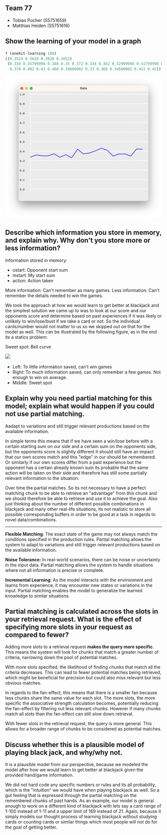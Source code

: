 ## Team 77
- Tobias Pucher (S5751659)
- Matthias Heiden (S5751616)

## Show the learning of your model in a graph

```lisp
? (onehit-learning 100)
((0.3524 0.3628 0.3928 0.3852)
 (0.334 0.35799998 0.348 0.35 0.372 0.334 0.362 0.32999998 0.41799998 0.37
  0.378 0.402 0.43 0.408 0.34600002 0.37 0.368 0.34600002 0.422 0.42))
```

![](assets/image.png)


## Describe which information you store in memory, and explain why. Why don't you store more or less information?

Information stored in memory:

- ostart: Opponent start sum
- mstart: My start sum
- action: Action taken

More information: Can't remember as many games. 
Less information: Can't remember the details needed to win the games.

We took the approach at how we would learn to get better at blackjack and the simplest solution we came up to was to look at our score and our opponents score and determine based on past experiences if it was likely or unlikely to win/lose/bust if we take a card or not. So the individual cards/number would not matter to us so we skipped out on that for the model as well. This can be illustrated by the following figure, as in the end its a statics problem:

Sweet spot: Bell curve

![](https://www.statology.org/wp-content/uploads/2020/04/bellCurve1.png)

- Left: To little information saved, can't win games
- Right: To much information saved, can only remember a few games. Not enough to win on average.
- Middle: Sweet spot

## Explain why you need partial matching for this model; explain what would happen if you could not use partial matching.

Aadapt to variations and still trigger relevant productions based on the available information.

In simple terms this means that if we have seen a win/lose before with a certain starting sum on our side and a certain sum on the opponents side, but the opponents score is slightly different it should still have an impact that our own scores match and this "edge" in our should be remembered. Or similarly if our own scores differ from a past experience but the opponent has a certain already known sum its probable that the same action will be taken on their side and therefore has still some partially relevant information to the situation. 

Over time the partial matches. So its not necessary to have a perfect matching chunk to be able to retrieve an "advantage" from this chunk and we should therefore be able to retrieve and use it to achieve the goal. Also just thinking about the number of different possible combinations in blackjack and many other real-life situations, its not realistic to store all possible corresponding buffers in order to be good at a task in regards to novel data/combinations.

---

**Flexible Matching**: The exact state of the game may not always match the conditions specified in the production rules. Partial matching allows the system to adapt to variations and still trigger relevant productions based on the available information.

**Noise Tolerance:** In real-world scenarios, there can be noise or uncertainty in the input data. Partial matching allows the system to handle situations where not all information is precise or complete. 

**Incremental Learning**: As the model interacts with the environment and learns from experience, it may encounter new states or variations in the input. Partial matching enables the model to generalize the learned knowledge to similar situations.

## Partial matching is calculated across the slots in your retrieval request. What is the effect of specifying more slots in your request as compared to fewer?

Adding more slots to a retrieval request **makes the query more specific**. This means the system will look for chunks that match a greater number of criteria, narrowing down the pool of potential matches.

With more slots specified, the likelihood of finding chunks that match all the criteria decreases. This can lead to fewer potential matches being retrieved, which might be beneficial for precision but could also miss relevant but less obvious matches.

In regards to the fan-effect, this means that there is a smaller fan because less chunks share the same value for each slot. The more slots, the more specific the associative strength calculation becomes, potentially reducing the fan-effect by filtering out less relevant chunks. However if many chunks match all slots than the fan-effect can still slow down retrieval.

With fewer slots in the retrieval request, the query is more general. This allows for a broader range of chunks to be considered as potential matches.

## Discuss whether this is a plausible model of playing black jack, and why/why not.

It is a plausible model from our perspective, because we modeled the model after how we would learn to get better at blackjack given the provided hand/game information.

We did not hard code any specific numbers or rules and its all probability, which is the "intuition" we would have when playing blackjack as well. So a gut feeling that is expressed through the partial matching on the remembered chunks of past hands. As an example, our model is general enough to work on a different kind of blackjack with lets say a card range of 1-100 instead of 1-11 and a upper limit of 169 instead of 21. Again, because it simply models our thought process of learning blackjack without studying cards or counting cards or similar things which most people will not do for the goal of getting better.

